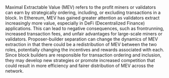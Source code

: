 <!-- @format -->

Maximal Extractable Value (MEV) refers to the profit miners or validators can earn by strategically ordering, including, or excluding transactions in a block. In Ethereum, MEV has gained greater attention as validators extract increasingly more value, especially in DeFi (Decentralized Finance) applications. This can lead to negative consequences, such as frontrunning, increased transaction fees, and unfair advantages for large-scale miners or validators.
Proposer-builder separation can change the dynamics of MEV extraction in that there could be a redistribution of MEV between the two roles, potentially changing the incentives and rewards associated with each. Since block builders are responsible for transaction ordering and inclusion, they may develop new strategies or promote increased competition that could result in more efficiency and fairer distribution of MEV across the network.
